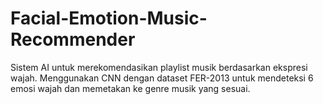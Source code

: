 # Facial-Emotion-Music-Recommender
Sistem AI untuk merekomendasikan playlist musik berdasarkan ekspresi wajah. Menggunakan CNN dengan dataset FER-2013 untuk mendeteksi 6 emosi wajah dan memetakan ke genre musik yang sesuai.
